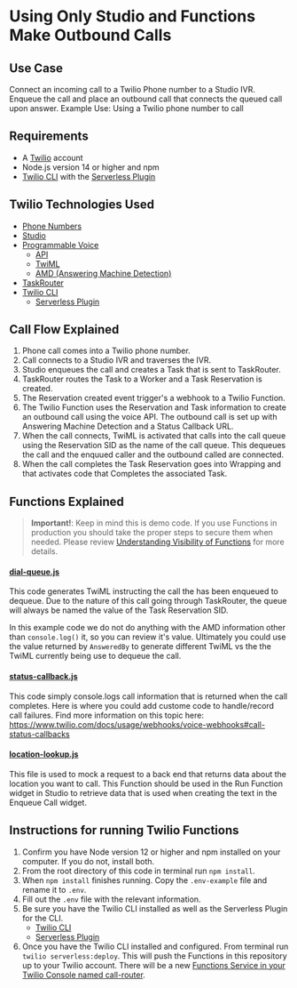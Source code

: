 # Using Only Studio and Functions Make Outbound Calls

## Use Case

Connect an incoming call to a Twilio Phone number to a Studio IVR. Enqueue the call and place an outbound call that connects the queued call upon answer.
Example Use: Using a Twilio phone number to call

## Requirements

- A [Twilio](https://twilio.com) account
- Node.js version 14 or higher and npm
- [Twilio CLI](https://www.twilio.com/docs/twilio-cli/quickstart) with the [Serverless Plugin](https://www.twilio.com/docs/twilio-cli/plugins#available-plugins)

## Twilio Technologies Used

- [Phone Numbers](https://www.twilio.com/docs/phone-numbers)
- [Studio](https://www.twilio.com/docs/studio)
- [Programmable Voice](https://www.twilio.com/docs/voice)
  - [API](https://www.twilio.com/docs/voice/api)
  - [TwiML](https://www.twilio.com/docs/voice/twiml)
  - [AMD (Answering Machine Detection)](https://www.twilio.com/docs/voice/answering-machine-detection)
- [TaskRouter](https://www.twilio.com/docs/taskrouter)
- [Twilio CLI](https://www.twilio.com/docs/twilio-cli/quickstart)
  - [Serverless Plugin](https://www.twilio.com/docs/twilio-cli/plugins#available-plugins)

## Call Flow Explained

1. Phone call comes into a Twilio phone number.
2. Call connects to a Studio IVR and traverses the IVR.
3. Studio enqueues the call and creates a Task that is sent to TaskRouter.
4. TaskRouter routes the Task to a Worker and a Task Reservation is created.
5. The Reservation created event trigger's a webhook to a Twilio Function.
6. The Twilio Function uses the Reservation and Task information to create an outbound call using the voice API. The outbound call is set up with Answering Machine Detection and a Status Callback URL.
7. When the call connects, TwiML is activated that calls into the call queue using the Reservation SID as the name of the call queue. This dequeues the call and the enquued caller and the outbound called are connected.
8. When the call completes the Task Reservation goes into Wrapping and that activates code that Completes the associated Task.

## Functions Explained

> **Important!**: Keep in mind this is demo code. If you use Functions in production you should take the proper steps to secure them when needed. Please review [Understanding Visibility of Functions](https://www.twilio.com/docs/runtime/functions-assets-api/api/understanding-visibility-public-private-and-protected-functions-and-assets) for more details.

#### [dial-queue.js](functions/dial-queue.js)

This code generates TwiML instructing the call the has been enqueued to dequeue. Due to the nature of this call going through TaskRouter, the queue will always be named the value of the Task Reservation SID.

In this example code we do not do anything with the AMD information other than `console.log()` it, so you can review it's value. Ultimately you could use the value returned by `AnsweredBy` to generate different TwiML vs the the TwiML currently being use to dequeue the call.

#### [status-callback.js](functions/status-callback.js)

This code simply console.logs call information that is returned when the call completes. Here is where you could add custome code to handle/record call failures. Find more information on this topic here: https://www.twilio.com/docs/usage/webhooks/voice-webhooks#call-status-callbacks

#### [location-lookup.js](functions/location-lookup.js)

This file is used to mock a request to a back end that returns data about the location you want to call. This Function should be used in the Run Function widget in Studio to retrieve data that is used when creating the text in the Enqueue Call widget.

## Instructions for running Twilio Functions

1. Confirm you have Node version 12 or higher and npm installed on your computer. If you do not, install both.
2. From the root directory of this code in terminal run `npm install`.
3. When `npm install` finishes running. Copy the `.env-example` file and rename it to `.env`.
4. Fill out the `.env` file with the relevant information.
5. Be sure you have the Twilio CLI installed as well as the Serverless Plugin for the CLI.
   - [Twilio CLI](https://www.twilio.com/docs/twilio-cli/quickstart)
   - [Serverless Plugin](https://www.twilio.com/docs/twilio-cli/plugins#available-plugins)
6. Once you have the Twilio CLI installed and configured. From terminal run `twilio serverless:deploy`. This will push the Functions in this repository up to your Twilio account. There will be a new [Functions Service in your Twilio Console named call-router](https://console.twilio.com/us1/develop/functions/services?frameUrl=%2Fconsole%2Ffunctions%2Foverview%2Fservices%3Fx-target-region%3Dus1).
